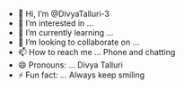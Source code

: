 - 👋 Hi, I’m @DivyaTalluri-3
- 👀 I’m interested in ...
- 🌱 I’m currently learning ...
- 💞️ I’m looking to collaborate on ...
- 📫 How to reach me ... Phone and chatting
- 😄 Pronouns: ... Divya Talluri
- ⚡ Fun fact: ... Always keep smiling

<!---
DivyaTalluri-3/DivyaTalluri-3 is a ✨ special ✨ repository because its `README.md` (this file) appears on your GitHub profile.
You can click the Preview link to take a look at your changes.
--->
